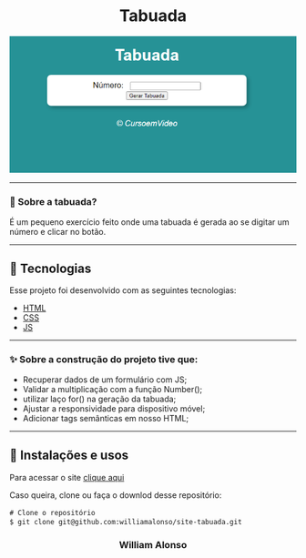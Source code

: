<h1 align="center">
    Tabuada
    </h1>

<div align="center">
  <img src="https://github.com/williamalonso/site-tabuada/blob/master/_imagens/home.png" alt"Tabuada" title="Tabuada" width="600" />
  

---

</div>



### 🤔 Sobre a tabuada?

É um pequeno exercício feito onde uma tabuada é gerada ao se digitar um número e clicar no botão.

---

## 🚀 Tecnologias

Esse projeto foi desenvolvido com as seguintes tecnologias:

- [HTML](https://developer.mozilla.org/pt-BR/docs/Web/HTML)
- [CSS](https://developer.mozilla.org/pt-BR/docs/Web/CSS)
- [JS](https://developer.mozilla.org/pt-BR/docs/Web/JavaScript)

---

### ✨ Sobre a construção do projeto tive que:

- Recuperar dados de um formulário com JS;
- Validar a multiplicação com a função Number();
- utilizar laço for() na geração da tabuada;
- Ajustar a responsividade para dispositivo móvel;
- Adicionar tags semânticas em nosso HTML;


---

## 🙅 Instalações e usos

Para acessar o site [clique aqui](https://site-tabuada.vercel.app/)

Caso queira, clone ou faça o downlod desse repositório:

```
# Clone o repositório
$ git clone git@github.com:williamalonso/site-tabuada.git
```

<h3 align="center">William Alonso</h3>
